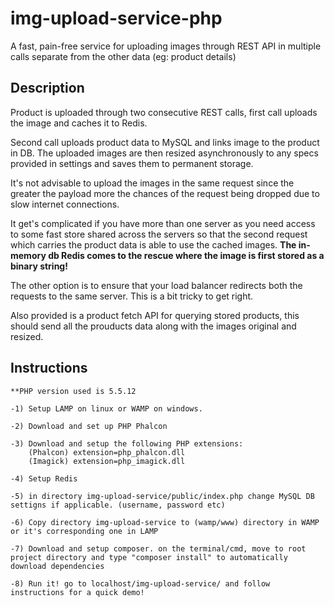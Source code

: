 # img-upload-service-php
A fast, pain-free service for uploading images through REST API in multiple calls separate from the other data (eg: product details)

<h2>Description</h2>
<p>
Product is uploaded through two consecutive REST calls, first call uploads the image and caches it to Redis.
</p>
<p>
Second call uploads product data to MySQL and links image to the product in DB.
The uploaded images are then resized asynchronously to any specs provided in settings and saves them to permanent storage.
</p>
<p>
It's not advisable to upload the images in the same request since the greater the payload
more the chances of the request being dropped due to slow internet connections.
</p>
<p>
    It get's complicated if you have more than one server as you need access to some fast store shared across the servers so that the second request which carries the product data is able to use the cached images. <strong>The in-memory db Redis comes to the rescue where the image is first stored as a binary string! </strong>
</p>
<p>
    The other option is to ensure that your load balancer redirects both the requests to the same server. This is a bit tricky to get right.
    </p>

<p>
    Also provided is a product fetch API for querying stored products, this should send all the prouducts data along with the images original and resized.
</p>

<h2>Instructions</h2>
    
    **PHP version used is 5.5.12
    
    -1) Setup LAMP on linux or WAMP on windows.
    
    -2) Download and set up PHP Phalcon
    
    -3) Download and setup the following PHP extensions: 
        (Phalcon) extension=php_phalcon.dll
        (Imagick) extension=php_imagick.dll

    -4) Setup Redis
    
    -5) in directory img-upload-service/public/index.php change MySQL DB settigns if applicable. (username, password etc)
    
    -6) Copy directory img-upload-service to (wamp/www) directory in WAMP or it's corresponding one in LAMP
    
    -7) Download and setup composer. on the terminal/cmd, move to root project directory and type "composer install" to automatically download dependencies
    
    -8) Run it! go to localhost/img-upload-service/ and follow instructions for a quick demo!
